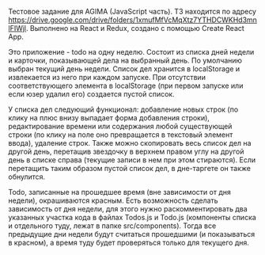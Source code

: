 Тестовое задание для AGIMA (JavaScript часть). ТЗ находится по адресу https://drive.google.com/drive/folders/1xmufMfVcMqXtz7YTHDCWKHd3mnlFIWjl.
Выполнено на React и Redux, создано с помощью Create React App.

Это приложение - todo на одну неделю. Состоит из списка дней недели и карточки,
показывающей дела на выбранный день. По умолчанию выбран текущий день недели. Список
дел хранится в localStorage и извлекается из него при каждом запуске. При отсутствии
соответствующего элемента в localStorage (при первом запуске или если юзер удалил его)
создается пустой список.

У списка дел следующий функционал: добавление новых строк (по клику на плюс внизу
выпадает форма добавления строки), редактирование времени или содержания любой существующей
строки (по клику на поле оно превращается в текстовый элемент ввода), удаление строк.
Также можно скопировать весь список дел на другой день, перетащив звездочку в верхнем
правом углу на другой день в списке справа (текущие записи в нем при этом стираются).
Если перетащить таким образом пустой список дел, в дне-таргете он также обнулится.

Todo, записанные на прошедшее время (вне зависимости от дня недели), окрашиваются
красным. Есть возможность сделать зависимость от дня недели, для этого нужно
раскомментировать два указанных участка кода в файлах Todos.js и Todo.js (компоненты
списка и отдельного туду, лежат в папке src/components). Тогда все предыдущие дни
недели будут считаться прошедшими (и показываться в красном), а время туду будет
проверяться только для текущего дня.
